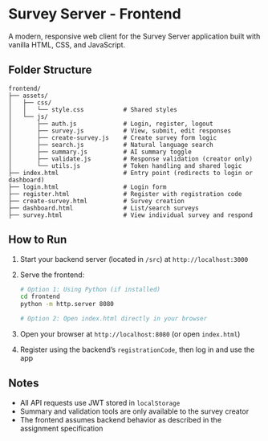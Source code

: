 # Survey Server - Frontend

A modern, responsive web client for the Survey Server application built with vanilla HTML, CSS, and JavaScript.

## Folder Structure

```
frontend/
├── assets/
│   ├── css/
│   │   └── style.css           # Shared styles
│   └── js/
│       ├── auth.js             # Login, register, logout
│       ├── survey.js           # View, submit, edit responses
│       ├── create-survey.js    # Create survey form logic
│       ├── search.js           # Natural language search
│       ├── summary.js          # AI summary toggle
│       ├── validate.js         # Response validation (creator only)
│       └── utils.js            # Token handling and shared logic
├── index.html                  # Entry point (redirects to login or dashboard)
├── login.html                  # Login form
├── register.html               # Register with registration code
├── create-survey.html          # Survey creation
├── dashboard.html              # List/search surveys
├── survey.html                 # View individual survey and respond
```

## How to Run

1. Start your backend server (located in `/src`) at `http://localhost:3000`
2. Serve the frontend:

   ```bash
   # Option 1: Using Python (if installed)
   cd frontend
   python -m http.server 8080

   # Option 2: Open index.html directly in your browser 
   ```

3. Open your browser at `http://localhost:8080` (or open `index.html`)
4. Register using the backend’s `registrationCode`, then log in and use the app

## Notes

- All API requests use JWT stored in `localStorage`
- Summary and validation tools are only available to the survey creator
- The frontend assumes backend behavior as described in the assignment specification
